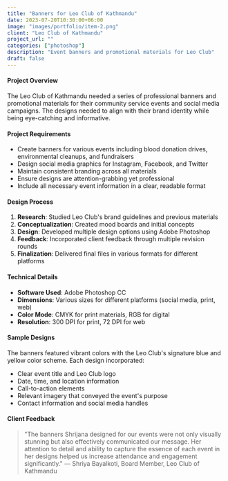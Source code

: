 ```yaml
---
title: "Banners for Leo Club of Kathmandu"
date: 2023-07-20T10:30:00+06:00
image: "images/portfolio/item-2.png"
client: "Leo Club of Kathmandu"
project_url: ""
categories: ["photoshop"]
description: "Event banners and promotional materials for Leo Club"
draft: false
---
```


#### Project Overview

The Leo Club of Kathmandu needed a series of professional banners and promotional materials for their community service events and social media campaigns. The designs needed to align with their brand identity while being eye-catching and informative.

#### Project Requirements

- Create banners for various events including blood donation drives, environmental cleanups, and fundraisers
- Design social media graphics for Instagram, Facebook, and Twitter
- Maintain consistent branding across all materials
- Ensure designs are attention-grabbing yet professional
- Include all necessary event information in a clear, readable format

#### Design Process

1. **Research**: Studied Leo Club's brand guidelines and previous materials
2. **Conceptualization**: Created mood boards and initial concepts
3. **Design**: Developed multiple design options using Adobe Photoshop
4. **Feedback**: Incorporated client feedback through multiple revision rounds
5. **Finalization**: Delivered final files in various formats for different platforms

#### Technical Details

- **Software Used**: Adobe Photoshop CC
- **Dimensions**: Various sizes for different platforms (social media, print, web)
- **Color Mode**: CMYK for print materials, RGB for digital
- **Resolution**: 300 DPI for print, 72 DPI for web

#### Sample Designs

The banners featured vibrant colors with the Leo Club's signature blue and yellow color scheme. Each design incorporated:

- Clear event title and Leo Club logo
- Date, time, and location information
- Call-to-action elements
- Relevant imagery that conveyed the event's purpose
- Contact information and social media handles

#### Client Feedback

> "The banners Shrijana designed for our events were not only visually stunning but also effectively communicated our message. Her attention to detail and ability to capture the essence of each event in her designs helped us increase attendance and engagement significantly." — Shriya Bayalkoti, Board Member, Leo Club of Kathmandu
